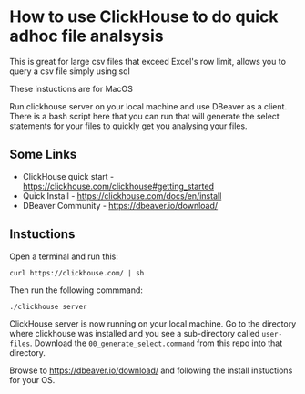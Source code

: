 # How to use ClickHouse to do quick adhoc file analsysis

This is great for large csv files that exceed Excel's row limit, allows you to query a csv file simply using sql

These instuctions are for MacOS

Run clickhouse server on your local machine and use DBeaver as a client.  There is a bash script here that you can run that will generate the select statements for your files to quickly get you analysing your files.

## Some Links
- ClickHouse quick start - https://clickhouse.com/clickhouse#getting_started
- Quick Install - https://clickhouse.com/docs/en/install
- DBeaver Community - https://dbeaver.io/download/

## Instuctions

Open a terminal and run this:
```
curl https://clickhouse.com/ | sh
```
Then run the following commmand:
```
./clickhouse server
```

ClickHouse server is now running on your local machine.  Go to the directory where clickhouse was installed and you see a sub-directory called `user-files`.  Download the `00_generate_select.command` from this repo into that directory.

Browse to https://dbeaver.io/download/ and following the install instuctions for your OS.

